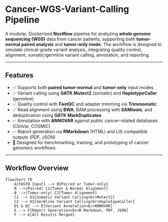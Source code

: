 # Cancer-WGS-Variant-Calling Pipeline

A modular, Dockerized **Nextflow** pipeline for analyzing **whole genome sequencing (WGS)** data from cancer patients, supporting both **tumor-normal paired analysis** and **tumor-only mode**. The workflow is designed to simulate clinical-grade variant analysis, integrating quality control, alignment, somatic/germline variant calling, annotation, and reporting.

---

## Features

- ✅ Supports both **paired tumor-normal** and **tumor-only** input modes
- ✅ Variant calling using **GATK Mutect2** (somatic) and **HaplotypeCaller** (germline)
- ✅ Quality control with **FastQC** and adapter trimming via **Trimmomatic**
- ✅ Read alignment using **BWA**, BAM processing with **SAMtools**, and deduplication using **GATK MarkDuplicates**
- ✅ Annotation with **ANNOVAR** against public cancer-related databases (ClinVar, COSMIC)
- ✅ Report generation via **RMarkdown** (HTML) and LIS-compatible outputs (PDF, JSON)
- 🧪 Designed for benchmarking, training, and prototyping of cancer genomics workflows

---

## Workflow Overview

```mermaid
flowchart TD
    A[FASTQ Input] --> B{Paired or Tumor-only}
    B -->|Paired| C1[Tumor & Normal Alignment]
    B -->|Tumor-only| C2[Tumor Alignment]
    C1 --> D1[Somatic Variant Calling<br>Mutect2]
    C2 --> D2[Germline Variant Calling<br>HaplotypeCaller]
    D1 & D2 --> E[Variant Annotation<br>ANNOVAR]
    E --> F[Report Generation<br>R Markdown, PDF, JSON]
    F --> G[All Results Merged]
